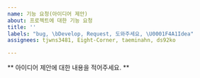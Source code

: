 ```yaml
---
name: 기능 요청(아이디어 제안)
about: 프로젝트에 대한 기능 요청
title: ''
labels: "bug, \bDevelop, Request, 도와주세요, \U0001F4A1Idea"
assignees: tjwns3481, Eight-Corner, taeminahn, ds92ko

---
```


** 아이디어 제안에 대한 내용을 적어주세요. **
